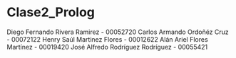 # Clase2_Prolog
Diego Fernando Rivera Ramirez - 00052720
Carlos Armando Ordoñéz Cruz - 00072122
Henry Saúl Martinez Flores - 00012622
Alán Ariel Flores Martínez - 00019420
José Alfredo Rodríguez Rodríguez - 00055421
